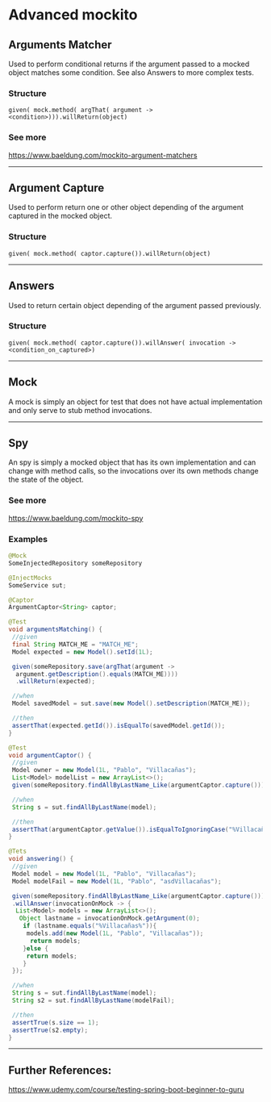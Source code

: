 # Advanced mockito

## Arguments Matcher

Used to perform conditional returns if the argument passed to a mocked object matches some condition. See also Answers to more complex tests.

### Structure

`given( mock.method( argThat( argument -> <condition>))).willReturn(object)`

### See more

https://www.baeldung.com/mockito-argument-matchers

---

## Argument Capture

Used to perform return one or other object depending of the argument captured in the mocked object.

### Structure

`given( mock.method( captor.capture()).willReturn(object)`

---

## Answers

Used to return certain object depending of the argument passed previously.

### Structure

`given( mock.method( captor.capture()).willAnswer( invocation -> <condition_on_captured>)`

---

## Mock

A mock is simply an object for test that does not have actual implementation and only serve to stub method invocations.

---

## Spy

An spy is simply a mocked object that has its own implementation and can change with method calls, so the invocations over its own methods change the state of the object.

### See more

https://www.baeldung.com/mockito-spy

### Examples

```java
@Mock
SomeInjectedRepository someRepository

@InjectMocks
SomeService sut;

@Captor
ArgumentCaptor<String> captor;

@Test
void argumentsMatching() {
 //given
 final String MATCH_ME = "MATCH_ME";
 Model expected = new Model().setId(1L);

 given(someRepository.save(argThat(argument ->
  argument.getDescription().equals(MATCH_ME))))
  .willReturn(expected);

 //when
 Model savedModel = sut.save(new Model().setDescription(MATCH_ME));

 //then
 assertThat(expected.getId()).isEqualTo(savedModel.getId());
}

@Test
void argumentCaptor() {
 //given
 Model owner = new Model(1L, "Pablo", "Villacañas");
 List<Model> modelList = new ArrayList<>();
 given(someRepository.findAllByLastName_Like(argumentCaptor.capture())).willReturn(modelList);

 //when
 String s = sut.findAllByLastName(model);

 //then
 assertThat(argumentCaptor.getValue()).isEqualToIgnoringCase("%Villacañas%");
}

@Tets
void answering() {
 //given
 Model model = new Model(1L, "Pablo", "Villacañas");
 Model modelFail = new Model(1L, "Pablo", "asdVillacañas");

 given(someRepository.findAllByLastName_Like(argumentCaptor.capture()))
 .willAnswer(invocationOnMock -> {
  List<Model> models = new ArrayList<>();
   Object lastname = invocationOnMock.getArgument(0);
    if (lastname.equals("%Villacañas%")){
     models.add(new Model(1L, "Pablo", "Villacañas"));
      return models;
    }else {
     return models;
    }
 });

 //when
 String s = sut.findAllByLastName(model);
 String s2 = sut.findAllByLastName(modelFail);

 //then
 assertTrue(s.size == 1);
 assertTrue(s2.empty);
}
```

<script src="https://gist.github.com/PabloVillacanhas/73de599d9ae77db8df6714998d80ea51.js"></script>

---

## Further References:

https://www.udemy.com/course/testing-spring-boot-beginner-to-guru
